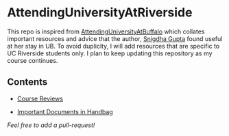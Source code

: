# AttendingUniversityAtRiverside

This repo is inspired from [AttendingUniversityAtBuffalo](https://github.com/snigi-gupta/AttendingUniversityAtBuffalo) which collates important resources 
and advice that the author, [Snigdha Gupta](https://gist.github.com/snigi-gupta/04307be1585712b0410f91061ea16cb5) found useful at her stay in UB. To avoid
duplicity, I will add resources that are specific to UC Riverside students only. I plan to keep updating this repository as my course continues.

## Contents

* [Course Reviews](/Course_Reviews)

* [Important Documents in Handbag](/Pre_departure_Important_Documets)

*Feel free to add a pull-request!*

